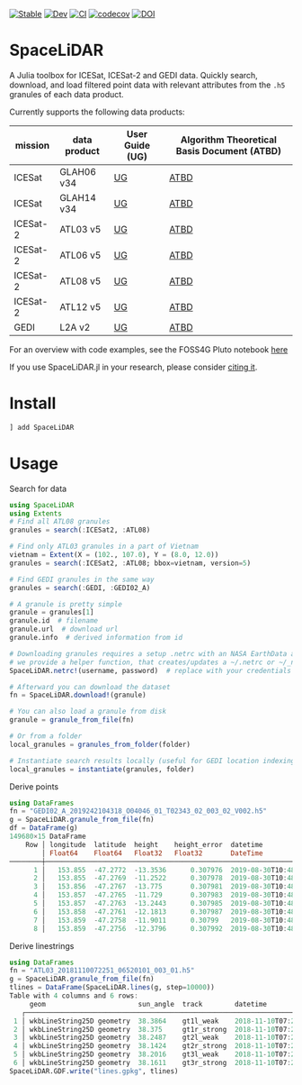 
[![Stable](https://img.shields.io/badge/docs-stable-blue.svg)](https://evetion.github.io/SpaceLiDAR.jl/stable)
[![Dev](https://img.shields.io/badge/docs-dev-blue.svg)](https://evetion.github.io/SpaceLiDAR.jl/dev)
[![CI](https://github.com/evetion/SpaceLiDAR.jl/actions/workflows/CI.yml/badge.svg)](https://github.com/evetion/SpaceLiDAR.jl/actions/workflows/CI.yml)
[![codecov](https://codecov.io/gh/evetion/SpaceLiDAR.jl/branch/master/graph/badge.svg?token=nztwnGtIcY)](https://codecov.io/gh/evetion/SpaceLiDAR.jl)
[![DOI](https://zenodo.org/badge/241095197.svg)](https://zenodo.org/badge/latestdoi/241095197)

# SpaceLiDAR
A Julia toolbox for ICESat, ICESat-2 and GEDI data. Quickly search, download, and load filtered point data with relevant attributes from the `.h5` granules of each data product.

Currently supports the following data products:

| mission | data product | User Guide (UG) | Algorithm Theoretical Basis Document (ATBD)|
|--- |--- |--- |--- |
|ICESat| GLAH06 v34 | [UG](https://nsidc.org/sites/nsidc.org/files/MULTI-GLAH01-V033-V034-UserGuide.pdf) | [ATBD](https://eospso.nasa.gov/sites/default/files/atbd/ATBD-GLAS-02.pdf) |
|ICESat| GLAH14 v34 | [UG](https://nsidc.org/sites/nsidc.org/files/MULTI-GLAH01-V033-V034-UserGuide.pdf) | [ATBD](https://eospso.nasa.gov/sites/default/files/atbd/ATBD-GLAS-02.pdf) |
|ICESat-2| ATL03 v5 | [UG](https://nsidc.org/sites/nsidc.org/files/ATL03-V005-UserGuide.pdf)  | [ATBD](https://icesat-2.gsfc.nasa.gov/sites/default/files/page_files/ICESat2_ATL03_ATBD_r005.pdf) |
|ICESat-2| ATL06 v5 | [UG](https://nsidc.org/sites/nsidc.org/files/ATL03-V005-UserGuide.pdf)  | [ATBD](https://icesat-2.gsfc.nasa.gov/sites/default/files/page_files/ICESat2_ATL06_ATBD_r005.pdf) |
|ICESat-2| ATL08 v5 | [UG](https://nsidc.org/sites/nsidc.org/files/ATL08-V005-UserGuide.pdf) | [ATBD](https://nsidc.org/sites/default/files/icesat2_atl08_atbd_r005_1.pdf) |
|ICESat-2| ATL12 v5 | [UG](https://nsidc.org/sites/nsidc.org/files/ATL12-V005-UserGuide.pdf) | [ATBD](https://icesat-2.gsfc.nasa.gov/sites/default/files/page_files/ICESat2_ATL12_ATBD_r005.pdf) |
|GEDI| L2A v2 | [UG](https://lpdaac.usgs.gov/documents/998/GEDI02_UserGuide_V21.pdf) | [ATBD](https://lpdaac.usgs.gov/documents/581/GEDI_WF_ATBD_v1.0.pdf) |

For an overview with code examples, see the FOSS4G Pluto notebook [here](https://www.evetion.nl/SpaceLiDAR.jl/dev/tutorial/foss4g_2021.jl.html)

If you use SpaceLiDAR.jl in your research, please consider [citing it](https://zenodo.org/badge/latestdoi/241095197).

# Install
```julia
] add SpaceLiDAR
```

# Usage
Search for data
```julia
using SpaceLiDAR
using Extents
# Find all ATL08 granules
granules = search(:ICESat2, :ATL08)

# Find only ATL03 granules in a part of Vietnam
vietnam = Extent(X = (102., 107.0), Y = (8.0, 12.0))
granules = search(:ICESat2, :ATL08; bbox=vietnam, version=5)

# Find GEDI granules in the same way
granules = search(:GEDI, :GEDI02_A)

# A granule is pretty simple
granule = granules[1]
granule.id  # filename
granule.url  # download url
granule.info  # derived information from id

# Downloading granules requires a setup .netrc with an NASA EarthData account
# we provide a helper function, that creates/updates a ~/.netrc or ~/_netrc
SpaceLiDAR.netrc!(username, password)  # replace with your credentials

# Afterward you can download the dataset
fn = SpaceLiDAR.download!(granule)

# You can also load a granule from disk
granule = granule_from_file(fn)

# Or from a folder
local_granules = granules_from_folder(folder)

# Instantiate search results locally (useful for GEDI location indexing)
local_granules = instantiate(granules, folder)
```

Derive points
```julia
using DataFrames
fn = "GEDI02_A_2019242104318_O04046_01_T02343_02_003_02_V002.h5"
g = SpaceLiDAR.granule_from_file(fn)
df = DataFrame(g)
149680×15 DataFrame
    Row │ longitude  latitude  height    height_error  datetime                 intensity  sensitivity  surface  quality  nmo ⋯
        │ Float64    Float64   Float32   Float32       DateTime                 Float32    Float32      Bool     Bool     UIn ⋯
────────┼──────────────────────────────────────────────────────────────────────────────────────────────────────────────────────
      1 │   153.855  -47.2772  -13.3536      0.307976  2019-08-30T10:48:21.047   393.969   -0.0671094      true    false      ⋯
      2 │   153.855  -47.2769  -11.2522      0.307978  2019-08-30T10:48:21.055   797.26     0.533529       true     true
      3 │   153.856  -47.2767  -13.775       0.307981  2019-08-30T10:48:21.063  1010.39     0.695938       true     true
      4 │   153.857  -47.2765  -11.729       0.307983  2019-08-30T10:48:21.071   852.614    0.544849       true     true
      5 │   153.857  -47.2763  -13.2443      0.307985  2019-08-30T10:48:21.080   980.66     0.620767       true     true      ⋯
      6 │   153.858  -47.2761  -12.1813      0.307987  2019-08-30T10:48:21.088   937.441    0.620531       true     true
      7 │   153.859  -47.2758  -11.9011      0.30799   2019-08-30T10:48:21.096  1235.02     0.73815        true     true
      8 │   153.859  -47.2756  -12.3796      0.307992  2019-08-30T10:48:21.104   854.127    0.545655       true     true
```


Derive linestrings
```julia
using DataFrames
fn = "ATL03_20181110072251_06520101_003_01.h5"
g = SpaceLiDAR.granule_from_file(fn)
tlines = DataFrame(SpaceLiDAR.lines(g, step=10000))
Table with 4 columns and 6 rows:
     geom                       sun_angle  track        datetime
   ┌───────────────────────────────────────────────────────────────────────────
 1 │ wkbLineString25D geometry  38.3864    gt1l_weak    2018-11-10T07:28:01.688
 2 │ wkbLineString25D geometry  38.375     gt1r_strong  2018-11-10T07:28:02.266
 3 │ wkbLineString25D geometry  38.2487    gt2l_weak    2018-11-10T07:28:04.474
 4 │ wkbLineString25D geometry  38.1424    gt2r_strong  2018-11-10T07:28:07.374
 5 │ wkbLineString25D geometry  38.2016    gt3l_weak    2018-11-10T07:28:05.051
 6 │ wkbLineString25D geometry  38.1611    gt3r_strong  2018-11-10T07:28:06.344
SpaceLiDAR.GDF.write("lines.gpkg", tlines)
```
